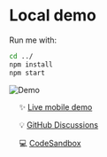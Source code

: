 # Local demo

Run me with:

```bash
cd ../
npm install
npm start
```

![Demo](../docs/assets/demo.gif)

&emsp; :sparkles: [Live mobile demo](https://webc.frameright.io)

&emsp; :bulb: [GitHub Discussions](https://github.com/Frameright/image-display-control-web-component/discussions)

&emsp; 💻 [CodeSandbox](https://codesandbox.io/s/image-display-control-web-component-6hzmq5)

